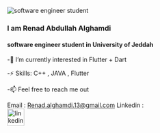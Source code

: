 ![ software engineer student ](https://i.pinimg.com/564x/1b/92/af/1b92af09693d347a9020a05a6e936d7f.jpg)

###  I am Renad Abdullah Alghamdi
####  software engineer student in University of Jeddah

-🌱 I’m currently interested in Flutter + Dart 

-⚡ Skills: C++ , JAVA , Flutter 

-📫 Feel free to reach me out 

Email : Renad.alghamdi.13@gmail.com 
Linkedin :  
[<img src='https://cdn.jsdelivr.net/npm/simple-icons@3.0.1/icons/linkedin.svg' alt='linkedin' height='40'>](https://www.linkedin.com/in/https://www.linkedin.com/in/renad-alghamdi-621767249/)  


